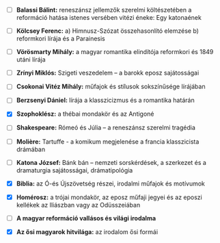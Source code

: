 - [ ] **Balassi Bálint:** reneszánsz jellemzők szerelmi költészetében
   a reformáció hatása istenes versében
   vitézi éneke: Egy katonaének

- [ ] **Kölcsey Ferenc:**
   a) Himnusz-Szózat összehasonlító elemzése
   b) reformkori lírája és a Parainesis

- [ ] **Vörösmarty Mihály:** a magyar romantika elindítója
   reformkori és 1849 utáni lírája

- [ ] **Zrínyi Miklós:** Szigeti veszedelem – a barokk eposz sajátosságai

- [ ] **Csokonai Vitéz Mihály:** műfajok és stílusok sokszínűsége lírájában

- [ ] **Berzsenyi Dániel:** lírája a klasszicizmus és a romantika határán

- [x] **Szophoklész:** a thébai mondakör és az Antigoné

- [ ] **Shakespeare:** Rómeó és Júlia – a reneszánsz szerelmi tragédia

- [ ] **Molière:** Tartuffe - a komikum megjelenése a francia klasszicista drámában

- [ ] **Katona József:** Bánk bán – nemzeti sorskérdések, a szerkezet és a dramaturgia
    sajátosságai, drámatipológia

- [x] **Biblia:** az Ó-és Újszövetség részei, irodalmi műfajok és motívumok

- [x] **Homérosz:** a trójai mondakör, az eposz műfaji jegyei és az eposzi kellékek az
    Iliászban vagy az Odüsszeiában

- [ ] **A magyar reformáció vallásos és világi irodalma**

- [x] **Az ősi magyarok hitvilága:** az irodalom ősi formái
